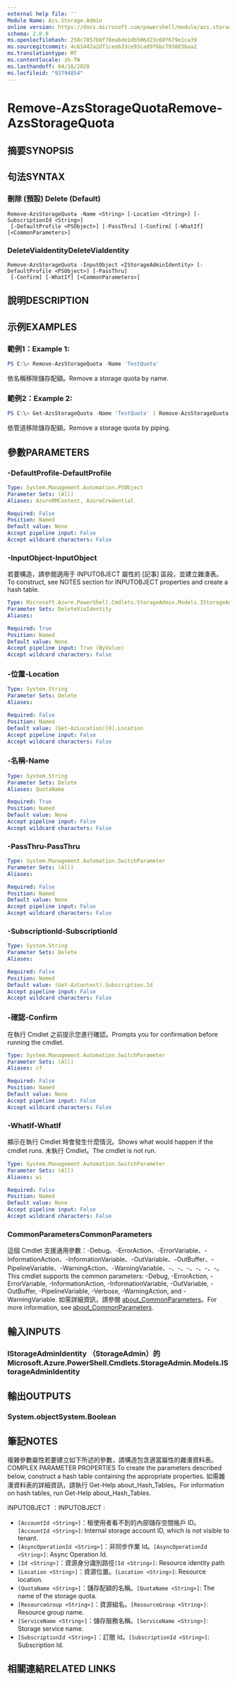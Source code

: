 ```yaml
---
external help file: ''
Module Name: Azs.Storage.Admin
online version: https://docs.microsoft.com/powershell/module/azs.storage.admin/remove-azsstoragequota
schema: 2.0.0
ms.openlocfilehash: 258c7057b8f78ea6de1db506d23c60f679e1ca39
ms.sourcegitcommit: 4c61442a2df1cee633ce93cad9f6bc793803baa2
ms.translationtype: MT
ms.contentlocale: zh-TW
ms.lasthandoff: 04/16/2020
ms.locfileid: "93794854"
---
```

# <span data-ttu-id="dc409-101">Remove-AzsStorageQuota</span><span class="sxs-lookup"><span data-stu-id="dc409-101">Remove-AzsStorageQuota</span></span>

## <span data-ttu-id="dc409-102">摘要</span><span class="sxs-lookup"><span data-stu-id="dc409-102">SYNOPSIS</span></span>


## <span data-ttu-id="dc409-103">句法</span><span class="sxs-lookup"><span data-stu-id="dc409-103">SYNTAX</span></span>

### <span data-ttu-id="dc409-104">刪除 (預設) </span><span class="sxs-lookup"><span data-stu-id="dc409-104">Delete (Default)</span></span>
```
Remove-AzsStorageQuota -Name <String> [-Location <String>] [-SubscriptionId <String>]
 [-DefaultProfile <PSObject>] [-PassThru] [-Confirm] [-WhatIf] [<CommonParameters>]
```

### <span data-ttu-id="dc409-105">DeleteViaIdentity</span><span class="sxs-lookup"><span data-stu-id="dc409-105">DeleteViaIdentity</span></span>
```
Remove-AzsStorageQuota -InputObject <IStorageAdminIdentity> [-DefaultProfile <PSObject>] [-PassThru]
 [-Confirm] [-WhatIf] [<CommonParameters>]
```

## <span data-ttu-id="dc409-106">說明</span><span class="sxs-lookup"><span data-stu-id="dc409-106">DESCRIPTION</span></span>


## <span data-ttu-id="dc409-107">示例</span><span class="sxs-lookup"><span data-stu-id="dc409-107">EXAMPLES</span></span>

### <span data-ttu-id="dc409-108">範例1：</span><span class="sxs-lookup"><span data-stu-id="dc409-108">Example 1:</span></span>
```powershell
PS C:\> Remove-AzsStorageQuota -Name 'TestQuota'
```

<span data-ttu-id="dc409-109">依名稱移除儲存配額。</span><span class="sxs-lookup"><span data-stu-id="dc409-109">Remove a storage quota by name.</span></span>

### <span data-ttu-id="dc409-110">範例2：</span><span class="sxs-lookup"><span data-stu-id="dc409-110">Example 2:</span></span>
```powershell
PS C:\> Get-AzsStorageQuota -Name 'TestQuota' | Remove-AzsStorageQuota
```

<span data-ttu-id="dc409-111">依管道移除儲存配額。</span><span class="sxs-lookup"><span data-stu-id="dc409-111">Remove a storage quota by piping.</span></span>

## <span data-ttu-id="dc409-112">參數</span><span class="sxs-lookup"><span data-stu-id="dc409-112">PARAMETERS</span></span>

### <span data-ttu-id="dc409-113">-DefaultProfile</span><span class="sxs-lookup"><span data-stu-id="dc409-113">-DefaultProfile</span></span>


```yaml
Type: System.Management.Automation.PSObject
Parameter Sets: (All)
Aliases: AzureRMContext, AzureCredential

Required: False
Position: Named
Default value: None
Accept pipeline input: False
Accept wildcard characters: False

```

### <span data-ttu-id="dc409-114">-InputObject</span><span class="sxs-lookup"><span data-stu-id="dc409-114">-InputObject</span></span>
<span data-ttu-id="dc409-115">若要構造，請參閱適用于 INPUTOBJECT 屬性的 [記事] 區段，並建立雜湊表。</span><span class="sxs-lookup"><span data-stu-id="dc409-115">To construct, see NOTES section for INPUTOBJECT properties and create a hash table.</span></span>

```yaml
Type: Microsoft.Azure.PowerShell.Cmdlets.StorageAdmin.Models.IStorageAdminIdentity
Parameter Sets: DeleteViaIdentity
Aliases:

Required: True
Position: Named
Default value: None
Accept pipeline input: True (ByValue)
Accept wildcard characters: False

```

### <span data-ttu-id="dc409-116">-位置</span><span class="sxs-lookup"><span data-stu-id="dc409-116">-Location</span></span>


```yaml
Type: System.String
Parameter Sets: Delete
Aliases:

Required: False
Position: Named
Default value: (Get-AzLocation)[0].Location
Accept pipeline input: False
Accept wildcard characters: False

```

### <span data-ttu-id="dc409-117">-名稱</span><span class="sxs-lookup"><span data-stu-id="dc409-117">-Name</span></span>


```yaml
Type: System.String
Parameter Sets: Delete
Aliases: QuotaName

Required: True
Position: Named
Default value: None
Accept pipeline input: False
Accept wildcard characters: False

```

### <span data-ttu-id="dc409-118">-PassThru</span><span class="sxs-lookup"><span data-stu-id="dc409-118">-PassThru</span></span>


```yaml
Type: System.Management.Automation.SwitchParameter
Parameter Sets: (All)
Aliases:

Required: False
Position: Named
Default value: None
Accept pipeline input: False
Accept wildcard characters: False

```

### <span data-ttu-id="dc409-119">-SubscriptionId</span><span class="sxs-lookup"><span data-stu-id="dc409-119">-SubscriptionId</span></span>


```yaml
Type: System.String
Parameter Sets: Delete
Aliases:

Required: False
Position: Named
Default value: (Get-AzContext).Subscription.Id
Accept pipeline input: False
Accept wildcard characters: False

```

### <span data-ttu-id="dc409-120">-確認</span><span class="sxs-lookup"><span data-stu-id="dc409-120">-Confirm</span></span>
<span data-ttu-id="dc409-121">在執行 Cmdlet 之前提示您進行確認。</span><span class="sxs-lookup"><span data-stu-id="dc409-121">Prompts you for confirmation before running the cmdlet.</span></span>

```yaml
Type: System.Management.Automation.SwitchParameter
Parameter Sets: (All)
Aliases: cf

Required: False
Position: Named
Default value: None
Accept pipeline input: False
Accept wildcard characters: False

```

### <span data-ttu-id="dc409-122">-WhatIf</span><span class="sxs-lookup"><span data-stu-id="dc409-122">-WhatIf</span></span>
<span data-ttu-id="dc409-123">顯示在執行 Cmdlet 時會發生什麼情況。</span><span class="sxs-lookup"><span data-stu-id="dc409-123">Shows what would happen if the cmdlet runs.</span></span>
<span data-ttu-id="dc409-124">未執行 Cmdlet。</span><span class="sxs-lookup"><span data-stu-id="dc409-124">The cmdlet is not run.</span></span>

```yaml
Type: System.Management.Automation.SwitchParameter
Parameter Sets: (All)
Aliases: wi

Required: False
Position: Named
Default value: None
Accept pipeline input: False
Accept wildcard characters: False

```

### <span data-ttu-id="dc409-125">CommonParameters</span><span class="sxs-lookup"><span data-stu-id="dc409-125">CommonParameters</span></span>
<span data-ttu-id="dc409-126">這個 Cmdlet 支援通用參數：-Debug、-ErrorAction、-ErrorVariable、-InformationAction、-InformationVariable、-OutVariable、-OutBuffer、-PipelineVariable、-WarningAction、-WarningVariable、-、-、-、-、-、-。</span><span class="sxs-lookup"><span data-stu-id="dc409-126">This cmdlet supports the common parameters: -Debug, -ErrorAction, -ErrorVariable, -InformationAction, -InformationVariable, -OutVariable, -OutBuffer, -PipelineVariable, -Verbose, -WarningAction, and -WarningVariable.</span></span> <span data-ttu-id="dc409-127">如需詳細資訊，請參閱 [about_CommonParameters](http://go.microsoft.com/fwlink/?LinkID=113216)。</span><span class="sxs-lookup"><span data-stu-id="dc409-127">For more information, see [about_CommonParameters](http://go.microsoft.com/fwlink/?LinkID=113216).</span></span>

## <span data-ttu-id="dc409-128">輸入</span><span class="sxs-lookup"><span data-stu-id="dc409-128">INPUTS</span></span>

### <span data-ttu-id="dc409-129">IStorageAdminIdentity （StorageAdmin）的</span><span class="sxs-lookup"><span data-stu-id="dc409-129">Microsoft.Azure.PowerShell.Cmdlets.StorageAdmin.Models.IStorageAdminIdentity</span></span>

## <span data-ttu-id="dc409-130">輸出</span><span class="sxs-lookup"><span data-stu-id="dc409-130">OUTPUTS</span></span>

### <span data-ttu-id="dc409-131">System.object</span><span class="sxs-lookup"><span data-stu-id="dc409-131">System.Boolean</span></span>



## <span data-ttu-id="dc409-132">筆記</span><span class="sxs-lookup"><span data-stu-id="dc409-132">NOTES</span></span>

<span data-ttu-id="dc409-133">複雜參數屬性若要建立如下所述的參數，請構造包含適當屬性的雜湊資料表。</span><span class="sxs-lookup"><span data-stu-id="dc409-133">COMPLEX PARAMETER PROPERTIES To create the parameters described below, construct a hash table containing the appropriate properties.</span></span> <span data-ttu-id="dc409-134">如需雜湊資料表的詳細資訊，請執行 Get-Help about_Hash_Tables。</span><span class="sxs-lookup"><span data-stu-id="dc409-134">For information on hash tables, run Get-Help about_Hash_Tables.</span></span>

<span data-ttu-id="dc409-135">INPUTOBJECT <IStorageAdminIdentity> ：</span><span class="sxs-lookup"><span data-stu-id="dc409-135">INPUTOBJECT <IStorageAdminIdentity>:</span></span> 
  - <span data-ttu-id="dc409-136">`[AccountId <String>]`：租使用者看不到的內部儲存空間帳戶 ID。</span><span class="sxs-lookup"><span data-stu-id="dc409-136">`[AccountId <String>]`: Internal storage account ID, which is not visible to tenant.</span></span>
  - <span data-ttu-id="dc409-137">`[AsyncOperationId <String>]`：非同步作業 Id。</span><span class="sxs-lookup"><span data-stu-id="dc409-137">`[AsyncOperationId <String>]`: Async Operation Id.</span></span>
  - <span data-ttu-id="dc409-138">`[Id <String>]`：資源身分識別路徑</span><span class="sxs-lookup"><span data-stu-id="dc409-138">`[Id <String>]`: Resource identity path</span></span>
  - <span data-ttu-id="dc409-139">`[Location <String>]`：資源位置。</span><span class="sxs-lookup"><span data-stu-id="dc409-139">`[Location <String>]`: Resource location.</span></span>
  - <span data-ttu-id="dc409-140">`[QuotaName <String>]`：儲存配額的名稱。</span><span class="sxs-lookup"><span data-stu-id="dc409-140">`[QuotaName <String>]`: The name of the storage quota.</span></span>
  - <span data-ttu-id="dc409-141">`[ResourceGroup <String>]`：資源組名。</span><span class="sxs-lookup"><span data-stu-id="dc409-141">`[ResourceGroup <String>]`: Resource group name.</span></span>
  - <span data-ttu-id="dc409-142">`[ServiceName <String>]`：儲存服務名稱。</span><span class="sxs-lookup"><span data-stu-id="dc409-142">`[ServiceName <String>]`: Storage service name.</span></span>
  - <span data-ttu-id="dc409-143">`[SubscriptionId <String>]`：訂閱 Id。</span><span class="sxs-lookup"><span data-stu-id="dc409-143">`[SubscriptionId <String>]`: Subscription Id.</span></span>

## <span data-ttu-id="dc409-144">相關連結</span><span class="sxs-lookup"><span data-stu-id="dc409-144">RELATED LINKS</span></span>

